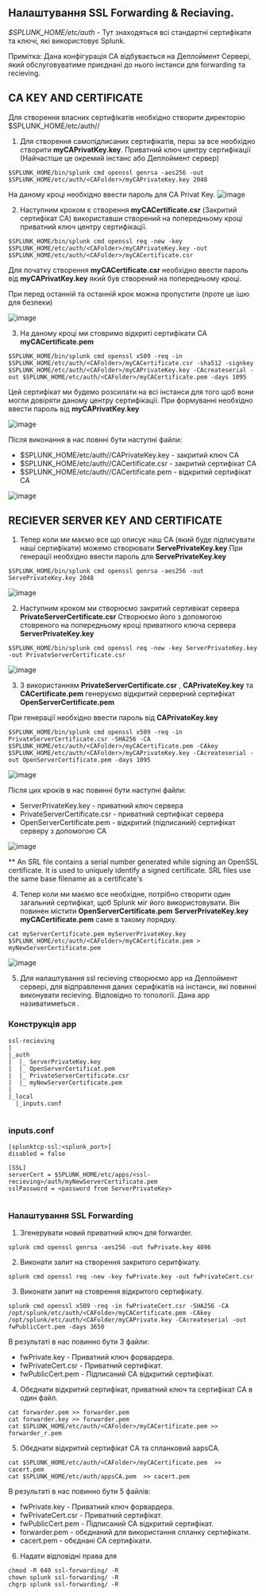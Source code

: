 <h2> Налаштування  SSL Forwarding & Reciaving. </h2>


_$SPLUNK_HOME/etc/auth_ - Тут знаходяться всі стандартні сертифікати та ключі, які використовує  Splunk. 


Примітка: Дана конфігурація СА відбувається на Деплоймент Сервері, який обслуговуватиме приєднані до нього інстанси для forwarding та recieving.


## CA KEY AND CERTIFICATE

Для створення власних сертифікатів необхідно створити директорію $SPLUNK_HOME/etc/auth/<CAFolder>/

1) Для створення самопідписаних сертифікатів, перш за все необхідно створити __myCAPrivatKey.key__. Приватний ключ центру сертифікації (Найчастіше це окремий інстанс або Деплоймент сервер) <br>


 ``` 
 $SPLUNK_HOME/bin/splunk cmd openssl genrsa -aes256 -out $SPLUNK_HOME/etc/auth/<CAFolder>/myCAPrivateKey.key 2048 
 ```
 
На даному кроці необхідно ввести пароль для CA Privat Key. 
![image](https://user-images.githubusercontent.com/119075926/213775211-5498481f-9032-4ea0-936f-4a8f427afad4.png)


2) Наступним кроком є створення __myCACertificate.csr__ (Закритий сертифікат СА) використавши створений на попередньому кроці приватний ключ центру сертифікації.


```
$SPLUNK_HOME/bin/splunk cmd openssl req -new -key $SPLUNK_HOME/etc/auth/<CAFolder>/myCAPrivateKey.key -out $SPLUNK_HOME/etc/auth/<CAFolder>/myCACertificate.csr
```
Для початку створення  __myCACertificate.csr__ необхідно ввести пароль від __myCAPrivatKey.key__ який був створений на попередньому кроці. 


При перед останній та останній крок можна пропустити (проте це ішю для безпеки)

![image](https://user-images.githubusercontent.com/119075926/213777578-3d68e4f3-ff1d-4181-a751-8ebdfd7d39d2.png)

3) На даному кроці ми стовримо відкриті сертифікати СА __myCACertificate.pem__


```
$SPLUNK_HOME/bin/splunk cmd openssl x509 -req -in $SPLUNK_HOME/etc/auth/<CAFolder>/myCACertificate.csr -sha512 -signkey $SPLUNK_HOME/etc/auth/<CAFolder>/myCAPrivateKey.key -CAcreateserial -out $SPLUNK_HOME/etc/auth/<CAFolder>/myCACertificate.pem -days 1095
```

Цей сертифікат ми будемо розсилати на всі інстанси для того щоб вони могли довіряти даному центру сертифікації. 
При формуванні необхідно ввести пароль від __myCAPrivatKey.key__

![image](https://user-images.githubusercontent.com/119075926/213782444-c626def0-75bb-460a-8712-927062cf33f6.png)

Після виконання в нас повнні бути наступні файли:
 * $SPLUNK_HOME/etc/auth/<CAFolder>/CAPrivateKey.key - закритий ключ СА
 * $SPLUNK_HOME/etc/auth/<CAFolder>/CACertificate.csr - закритий сертифікат СА
 * $SPLUNK_HOME/etc/auth/<CAFolder>/CACertificate.pem - відкритий сертифікат СА
 
![image](https://user-images.githubusercontent.com/119075926/213789385-0be7bc30-14db-4bc3-a818-420ac314c29d.png)



## RECIEVER SERVER KEY AND CERTIFICATE


1) Тепер коли ми маємо все що описує наш СА (який буде підписувати наші сертифікати) можемо створювати __ServePrivateKey.key__
При генерації необхідно ввести пароль для __ServePrivateKey.key__


```
$SPLUNK_HOME/bin/splunk cmd openssl genrsa -aes256 -out ServePrivateKey.key 2048
```


![image](https://user-images.githubusercontent.com/119075926/213790857-88df8855-ed6f-417f-835b-7f730b4d37d9.png)


2) Наступним кроком ми створюємо закритий сертивікат сервера __PrivateServerCertificate.csr__
Створюємо його з допомогою стовреного на попередньому кроці приватного ключа сервера __ServerPrivateKey.key__


```
$SPLUNK_HOME/bin/splunk cmd openssl req -new -key ServerPrivateKey.key -out PrivateServerCertificate.csr
```


![image](https://user-images.githubusercontent.com/119075926/213791886-458c0ea2-ff02-4fd8-9efd-44fac143cd91.png)



3) З використанням __PrivateServerCertificate.csr__ ,  __CAPrivateKey.key__ та __CACertificate.pem__ генеруємо відкритий серверний сертифікат __OpenServerCertificate.pem__ 

При генерації необхідно ввести пароль від __CAPrivateKey.key__ 

```
$SPLUNK_HOME/bin/splunk cmd openssl x509 -req -in PrivateServerCertificate.csr -SHA256 -CA $SPLUNK_HOME/etc/auth/<CAFolder>/myCACertificate.pem -CAkey $SPLUNK_HOME/etc/auth/<CAFolder>/myCAPrivateKey.key -CAcreateserial -out OpenServerCertificate.pem -days 1095

```
![image](https://user-images.githubusercontent.com/119075926/213794039-e25b6311-6810-49ca-a931-6eff2010bb1f.png)

Після цих кроків в нас повинні бути наступні файли:
 * ServerPrivateKey.key -  приватний ключ сервера
 * PrivateServerCertificate.csr - приватний сертифікат сервера
 * OpenServerCertificate.pem - відкритий (підписаний) сертифікат серверу з допомогою СА

![image](https://user-images.githubusercontent.com/119075926/213796077-ccf6be7c-0d1e-40ec-af90-cb66c7d7fc81.png)

** An SRL file contains a serial number generated while signing an OpenSSL certificate. It is used to uniquely identify a signed certificate. SRL files use the same base filename as a certificate's

4) Тепер коли ми маємо все необхідне, потрібно створити один загальний сертифікат, щоб  Splunk міг його використовувати.
Він повинен містити __OpenServerCertificate.pem__ __ServerPrivateKey.key__ __myCACertificate.pem__ саме в такому порядку. 


```
cat myServerCertificate.pem myServerPrivateKey.key $SPLUNK_HOME/etc/auth/<CAFolder>/myCACertificate.pem > myNewServerCertificate.pem
```

![image](https://user-images.githubusercontent.com/119075926/213798100-163a934f-b7d2-4b5b-9180-3d45321b86fe.png)


5) Для налаштування ssl recieving створюємо app на Деплоймент сервері, для відправлення даних серифікатів на інстанси, які повинні виконувати recieving.
Відповідно то топології. Дана app називатиметься _<ssl-recieving>_. 

### Конструкція app _<ssl-recieving>_

```
ssl-recieving
|
|_auth
|  |_ ServerPrivateKey.key
|  |_ OpenServerCertificat.pem
|  |_ PrivateServerCertificate.csr
|  |_ myNewServerCertificate.pem 
|
|_local
  |_inputs.conf
 
```

### inputs.conf
```
[splunktcp-ssl:<splunk_port>]
disabled = false

[SSL]
serverCert = $SPLUNK_HOME/etc/apps/<ssl-recieving>/auth/myNewServerCertificate.pem
sslPassword = <password from ServerPrivateKey>
 
```


### Налаштування SSL Forwarding

1. Згенерувати новий приватний ключ для forwarder.


```
splunk cmd openssl genrsa -aes256 -out fwPrivate.key 4096
```

2. Виконати запит на створення закритого серитфікату.


```
splunk cmd openssl req -new -key fwPrivate.key -out fwPrivateCert.csr
```

3. Виконати запит на стоврення відкритого сертифікату.


```
splunk cmd openssl x509 -req -in fwPrivateCert.csr -SHA256 -CA /opt/splunk/etc/auth/<CAFolde>/myCACertificate.pem -CAkey /opt/splunk/etc/auth/<CAFolder/myCAPrivate.key -CAcreateserial -out fwPublicCert.pem -days 3650
```
 
В результаті в нас повинно бути 3 файли:
   * fwPrivate.key - Приватний ключ форвардера.
   * fwPrivateCert.csr - Приватний сертифікат.
   * fwPublicCert.pem - Підписаний СА відкритий сертифікат.


4. Обєднати відкритий сертифікат, приватний ключ та сертифікат СА в один файл.


```
cat forwarder.pem >> forwarder.pem
cat forwarder.key >> forwarder.pem 
cat $SPLUNK_HOME/etc/auth/<CAFolder>/myCACertificate.pem >> forwarder_r.pem 

```
 
5. Обєднати відкритий сертифікат СА та спланковий ааpsCA.

```
cat $SPLUNK_HOME/etc/auth/<CAFolder>/myCACertificate.pem  >> cacert.pem
cat $SPLUNK_HOME/etc/auth/appsCA.pem  >> cacert.pem
```
 
В результаті в нас повинно бути 5 файлів:
 * fwPrivate.key - Приватний ключ форвардера.
 * fwPrivateCert.csr - Приватний сертифікат.
 * fwPublicCert.pem - Підписаний СА відкритий сертифікат.
 * forwarder.pem - обєднаний для використання спланку сертифікати.
 * cacert.pem - обєднані СА сертифікати.

 
6. Надати відповідні права для <ssl-forwarding>

```
chmod -R 640 ssl-forwarding/ -R
chown splunk ssl-forwarding/ -R
chgrp splunk ssl-forwarding/ -R
```
